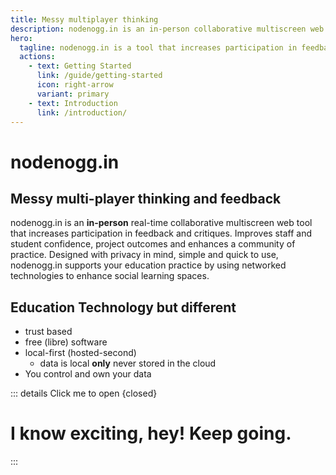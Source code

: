 ```yaml
---
title: Messy multiplayer thinking
description: nodenogg.in is an in-person collaborative multiscreen web tool that increases participation in feedback and critiques. Improves staff and student confidence, project outcomes and enhances a community of practice. Designed with privacy in mind, simple and quick to use, nodenogg.in supports your education practice by using networked technologies to enhance social learning spaces.
hero:
  tagline: nodenogg.in is a tool that increases participation in feedback and critiques. It is deliberately made to improve student and staff confidence, project outcomes and enhance a community of practice.
  actions:
    - text: Getting Started
      link: /guide/getting-started
      icon: right-arrow
      variant: primary
    - text: Introduction
      link: /introduction/
---
```


# nodenogg.in

## Messy multi-player thinking and feedback

nodenogg.in is an **in-person** real-time collaborative multiscreen web tool that increases participation in feedback and critiques. Improves staff and student confidence, project outcomes and enhances a community of practice. Designed with privacy in mind, simple and quick to use, nodenogg.in supports your education practice by using networked technologies to enhance social learning spaces.

## Education Technology but different

- trust based
- free (libre) software
- local-first (hosted-second)
  - data is local **only** never stored in the cloud
- You control and own your data

::: details Click me to open {closed}

# I know exciting, hey! Keep going.

:::